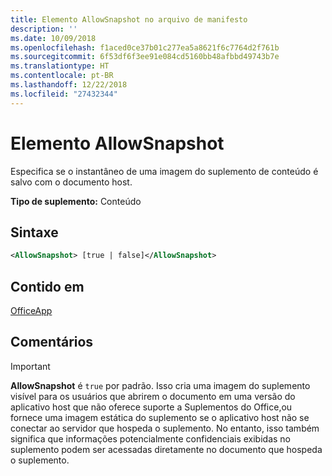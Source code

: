 ```yaml
---
title: Elemento AllowSnapshot no arquivo de manifesto
description: ''
ms.date: 10/09/2018
ms.openlocfilehash: f1aced0ce37b01c277ea5a8621f6c7764d2f761b
ms.sourcegitcommit: 6f53df6f3ee91e084cd5160bb48afbbd49743b7e
ms.translationtype: HT
ms.contentlocale: pt-BR
ms.lasthandoff: 12/22/2018
ms.locfileid: "27432344"
---
```

# <a name="allowsnapshot-element"></a>Elemento AllowSnapshot

Especifica se o instantâneo de uma imagem do suplemento de conteúdo é salvo com o documento host.

**Tipo de suplemento:** Conteúdo

## <a name="syntax"></a>Sintaxe

```XML
<AllowSnapshot> [true | false]</AllowSnapshot>
```

## <a name="contained-in"></a>Contido em

[OfficeApp](officeapp.md)

## <a name="remarks"></a>Comentários

 > [!IMPORTANT]
 > **AllowSnapshot** é `true` por padrão. Isso cria uma imagem do suplemento visível para os usuários que abrirem o documento em uma versão do aplicativo host que não oferece suporte a Suplementos do Office,ou fornece uma imagem estática do suplemento se o aplicativo host não se conectar ao servidor que hospeda o suplemento. No entanto, isso também significa que informações potencialmente confidenciais exibidas no suplemento podem ser acessadas diretamente no documento que hospeda o suplemento.

